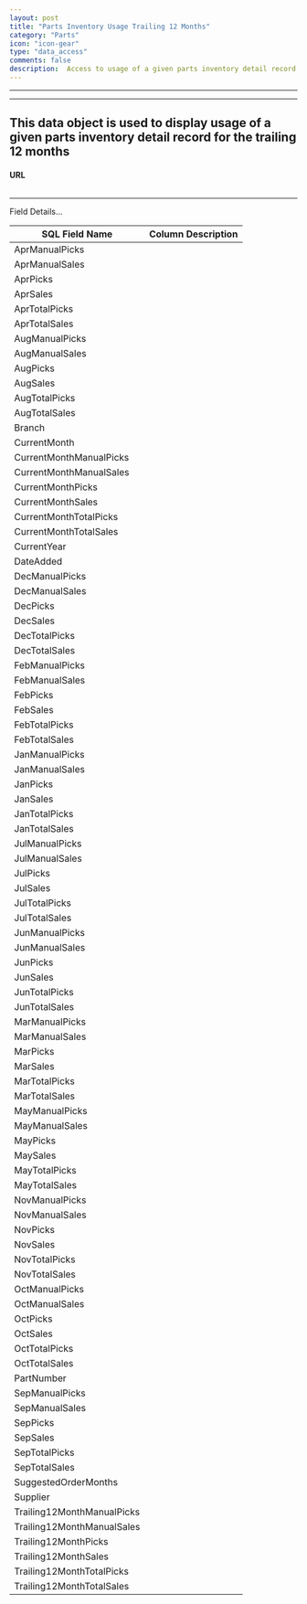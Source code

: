 ```yaml
---
layout: post
title: "Parts Inventory Usage Trailing 12 Months"
category: "Parts" 
icon: "icon-gear"
type: "data_access" 
comments: false
description:  Access to usage of a given parts inventory detail record for the trailing 12 months 
---
```


---
---
This data object is used to display usage of a given parts inventory detail record for the trailing 12 months 
---


#### URL 
```

``` 

<hr>
Field Details...

| **SQL Field Name**         | **Column Description** |
|---|---|
| AprManualPicks             |                        |
| AprManualSales             |                        |
| AprPicks                   |                        |
| AprSales                   |                        |
| AprTotalPicks              |                        |
| AprTotalSales              |                        |
| AugManualPicks             |                        |
| AugManualSales             |                        |
| AugPicks                   |                        |
| AugSales                   |                        |
| AugTotalPicks              |                        |
| AugTotalSales              |                        |
| Branch                     |                        |
| CurrentMonth               |                        |
| CurrentMonthManualPicks    |                        |
| CurrentMonthManualSales    |                        |
| CurrentMonthPicks          |                        |
| CurrentMonthSales          |                        |
| CurrentMonthTotalPicks     |                        |
| CurrentMonthTotalSales     |                        |
| CurrentYear                |                        |
| DateAdded                  |                        |
| DecManualPicks             |                        |
| DecManualSales             |                        |
| DecPicks                   |                        |
| DecSales                   |                        |
| DecTotalPicks              |                        |
| DecTotalSales              |                        |
| FebManualPicks             |                        |
| FebManualSales             |                        |
| FebPicks                   |                        |
| FebSales                   |                        |
| FebTotalPicks              |                        |
| FebTotalSales              |                        |
| JanManualPicks             |                        |
| JanManualSales             |                        |
| JanPicks                   |                        |
| JanSales                   |                        |
| JanTotalPicks              |                        |
| JanTotalSales              |                        |
| JulManualPicks             |                        |
| JulManualSales             |                        |
| JulPicks                   |                        |
| JulSales                   |                        |
| JulTotalPicks              |                        |
| JulTotalSales              |                        |
| JunManualPicks             |                        |
| JunManualSales             |                        |
| JunPicks                   |                        |
| JunSales                   |                        |
| JunTotalPicks              |                        |
| JunTotalSales              |                        |
| MarManualPicks             |                        |
| MarManualSales             |                        |
| MarPicks                   |                        |
| MarSales                   |                        |
| MarTotalPicks              |                        |
| MarTotalSales              |                        |
| MayManualPicks             |                        |
| MayManualSales             |                        |
| MayPicks                   |                        |
| MaySales                   |                        |
| MayTotalPicks              |                        |
| MayTotalSales              |                        |
| NovManualPicks             |                        |
| NovManualSales             |                        |
| NovPicks                   |                        |
| NovSales                   |                        |
| NovTotalPicks              |                        |
| NovTotalSales              |                        |
| OctManualPicks             |                        |
| OctManualSales             |                        |
| OctPicks                   |                        |
| OctSales                   |                        |
| OctTotalPicks              |                        |
| OctTotalSales              |                        |
| PartNumber                 |                        |
| SepManualPicks             |                        |
| SepManualSales             |                        |
| SepPicks                   |                        |
| SepSales                   |                        |
| SepTotalPicks              |                        |
| SepTotalSales              |                        |
| SuggestedOrderMonths       |                        |
| Supplier                   |                        |
| Trailing12MonthManualPicks |                        |
| Trailing12MonthManualSales |                        |
| Trailing12MonthPicks       |                        |
| Trailing12MonthSales       |                        |
| Trailing12MonthTotalPicks  |                        |
| Trailing12MonthTotalSales  |                        |